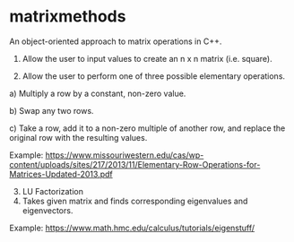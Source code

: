 # matrixmethods
An object-oriented approach to matrix operations in C++.

1.	Allow the user to input values to create an n x n matrix (i.e. square).

2.	Allow the user to perform one of three possible elementary operations.

a)	Multiply a row by a constant, non-zero value.

b)	Swap any two rows. 

c)	Take a row, add it to a non-zero multiple of another row, and replace the original row with the resulting values. 

Example: https://www.missouriwestern.edu/cas/wp-content/uploads/sites/217/2013/11/Elementary-Row-Operations-for-Matrices-Updated-2013.pdf

3.	LU Factorization
4.	Takes given matrix and finds corresponding eigenvalues and eigenvectors. 

Example: https://www.math.hmc.edu/calculus/tutorials/eigenstuff/

